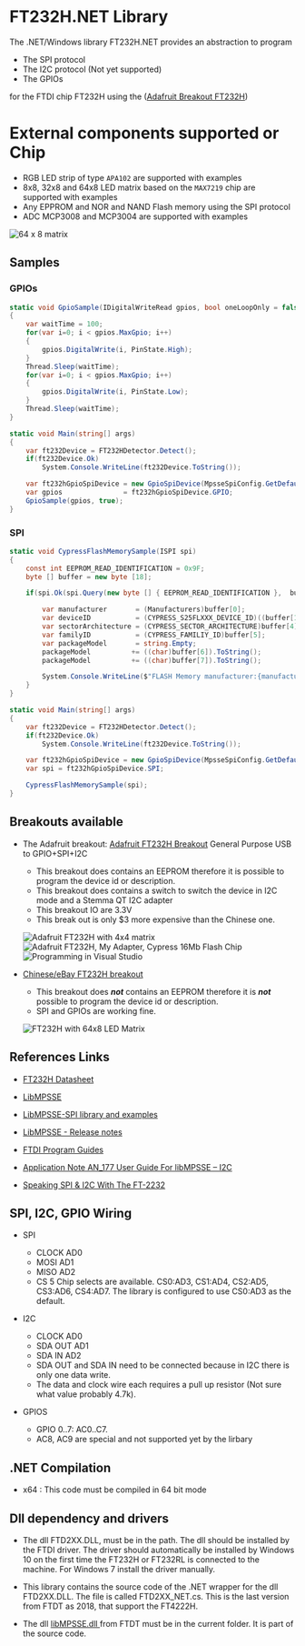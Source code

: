 # FT232H.NET Library

The .NET/Windows library FT232H.NET provides an abstraction to program
* The SPI protocol
* The I2C protocol (Not yet supported)
* The GPIOs

for the FTDI chip FT232H using the ([Adafruit Breakout FT232H](https://www.adafruit.com/product/2264))

# External components supported or Chip

* RGB LED strip of type `APA102` are supported with examples
* 8x8, 32x8 and 64x8 LED matrix based on the `MAX7219` chip are supported with examples
* Any EPPROM and NOR and NAND Flash memory using the SPI protocol
* ADC MCP3008 and MCP3004 are supported with examples

![64 x 8 matrix](https://raw.githubusercontent.com/fredericaltorres/FT232H.NET/main/photos/Nusbio2_FT232H_SPI_4_MAX7219_Chained_8x8LedMatrix.jpg)

## Samples

### GPIOs

```csharp
static void GpioSample(IDigitalWriteRead gpios, bool oneLoopOnly = false)
{
	var waitTime = 100;
	for(var i=0; i < gpios.MaxGpio; i++)
	{
		gpios.DigitalWrite(i, PinState.High);
	}
	Thread.Sleep(waitTime);
	for(var i=0; i < gpios.MaxGpio; i++)
	{
		gpios.DigitalWrite(i, PinState.Low);
	}
	Thread.Sleep(waitTime);
}

static void Main(string[] args)
{
	var ft232Device = FT232HDetector.Detect();
	if(ft232Device.Ok)
		System.Console.WriteLine(ft232Device.ToString());

	var ft232hGpioSpiDevice = new GpioSpiDevice(MpsseSpiConfig.GetDefault());
	var gpios               = ft232hGpioSpiDevice.GPIO;
	GpioSample(gpios, true);
}
```

### SPI

```csharp
static void CypressFlashMemorySample(ISPI spi)
{
	const int EEPROM_READ_IDENTIFICATION = 0x9F;
	byte [] buffer = new byte [18];

	if(spi.Ok(spi.Query(new byte [] { EEPROM_READ_IDENTIFICATION },  buffer))) {

		var manufacturer       = (Manufacturers)buffer[0];
		var deviceID           = (CYPRESS_S25FLXXX_DEVICE_ID)((buffer[1] << 8) + buffer[2]);
		var sectorArchitecture = (CYPRESS_SECTOR_ARCHITECTURE)buffer[4];
		var familyID           = (CYPRESS_FAMILIY_ID)buffer[5];
		var packageModel       = string.Empty;
		packageModel          += ((char)buffer[6]).ToString();
		packageModel          += ((char)buffer[7]).ToString();

		System.Console.WriteLine($"FLASH Memory manufacturer:{manufacturer}, deviceID:{deviceID}, sectorArchitecture:{sectorArchitecture}, familyID:{familyID}, packageModel:{packageModel}");
	}
}

static void Main(string[] args)
{
	var ft232Device = FT232HDetector.Detect();
	if(ft232Device.Ok)
		System.Console.WriteLine(ft232Device.ToString());

	var ft232hGpioSpiDevice = new GpioSpiDevice(MpsseSpiConfig.GetDefault());
	var spi = ft232hGpioSpiDevice.SPI;

	CypressFlashMemorySample(spi);
}
```
 
## Breakouts available
 
 * The Adafruit breakout: [Adafruit FT232H Breakout](https://www.adafruit.com/product/2264) General Purpose USB to GPIO+SPI+I2C
	* This breakout does contains an EEPROM therefore it is possible to program the device id or description.
	* This breakout does contains a switch to switch the device in I2C mode and a Stemma QT I2C adapter
	* This breakout IO are 3.3V
	* This break out is only $3 more expensive than the Chinese one.

	![Adafruit FT232H with 4x4 matrix](https://raw.githubusercontent.com/fredericaltorres/FT232H.NET/main/photos/Nusbio2_FT232H_SPI_EEPROM_25AA256_00.jpg)
	![Adafruit FT232H, My Adapter, Cypress 16Mb Flash Chip](https://raw.githubusercontent.com/fredericaltorres/FT232H.NET/main/photos/FT232_Adafruit_PlusFredAdapterAndFlash.jpg)
	![Programming in Visual Studio](https://raw.githubusercontent.com/fredericaltorres/FT232H.NET/main/photos/Nusbio2_FT232H_SPI_EEPROM_25AA256_02_VisualStudio.jpg)
	

	

 * [Chinese/eBay FT232H breakout](https://www.ebay.com/sch/i.html?_from=R40&_trksid=p2380057.m570.l1313.TR12.TRC2.A0.H0.Xft232H.TRS0&_nkw=ft232H&_sacat=0)
 	- This breakout does ***not*** contains an EEPROM therefore it is ***not*** possible to program the device id or description.
	- SPI and GPIOs are working fine.
	
	![FT232H with 64x8 LED Matrix](https://raw.githubusercontent.com/fredericaltorres/FT232H.NET/main/FT232H_64x8%20LED%20Matrix.jpg)
  
 ## References Links

- [FT232H Datasheet](https://www.ftdichip.com/Support/Documents/DataSheets/ICs/DS_FT232H.pdf)
- [LibMPSSE](https://www.ftdichip.com/Support/SoftwareExamples/MPSSE/LibMPSSE-SPI.htm)
- [LibMPSSE-SPI library and examples](https://www.ftdichip.com/Support/SoftwareExamples/MPSSE/LibMPSSE-SPI/LibMPSSE-SPI.zip)
- [LibMPSSE - Release notes](https://www.ftdichip.com/Support/SoftwareExamples/MPSSE/LibMPSSE-SPI/ReleaseNotes-SPI.txt)

- [FTDI Program Guides](https://www.ftdichip.com/Support/Documents/ProgramGuides.htm)
- [Application Note AN_177 User Guide For libMPSSE – I2C](https://www.ftdichip.com/Support/Documents/AppNotes/AN_177_User_Guide_For_LibMPSSE-I2C.pdf)

- [Speaking SPI & I2C With The FT-2232](http://www.devttys0.com/2011/11/speaking-spi-i2c-with-the-ft-2232/)

## SPI, I2C, GPIO Wiring

 * SPI
	- CLOCK AD0
	- MOSI  AD1
	- MISO  AD2
	- CS    5 Chip selects are available. CS0:AD3, CS1:AD4, CS2:AD5, CS3:AD6, CS4:AD7.
			The library is configured to use CS0:AD3 as the default.

 * I2C
	- CLOCK   AD0
	- SDA OUT AD1
	- SDA IN  AD2
	- SDA OUT and SDA IN need to be connected because in I2C there is only one data write.
	- The data and clock wire each requires a pull up resistor (Not sure what value probably 4.7k).

 * GPIOS
	- GPIO 0..7: AC0..C7. 
	- AC8, AC9 are special and not supported yet by the lirbary
	
 ## .NET Compilation

 * x64 : This code must be compiled in 64 bit mode

 ## Dll dependency and drivers

* The dll FTD2XX.DLL, must be in the path. The dll should be installed by the FTDI driver.
 The driver should automatically be installed by Windows 10 on the first time the FT232H or FT232RL is connected
  to the machine. For Windows 7 install the driver manually.

* This library contains the source code of the .NET wrapper for the dll FTD2XX.DLL.
The file is called FTD2XX_NET.cs. This is the last version from FTDT as 2018, that support the FT4222H.

* The dll 
[libMPSSE.dll ](https://www.ftdichip.com/Support/SoftwareExamples/MPSSE/LibMPSSE-SPI/LibMPSSE-SPI.zip)
from FTDT must be in the current folder. It is part of the source code.
